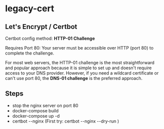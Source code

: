 # legacy-cert

## Let's Encrypt / Certbot

Certbot config method: **HTTP-01 Challenge**

Requires Port 80: Your server must be accessible over HTTP (port 80) to complete the challenge.

For most web servers, the HTTP-01 challenge is the most straightforward and popular approach because it is simple to set up and doesn't require access to your DNS provider. However, if you need a wildcard certificate or can't use port 80, the **DNS-01 challenge** is the preferred approach.

## Steps

- stop the nginx server on port 80
- docker-compose build
- docker-compose up -d
- certbot --nginx (First try: certbot --nginx --dry-run )
